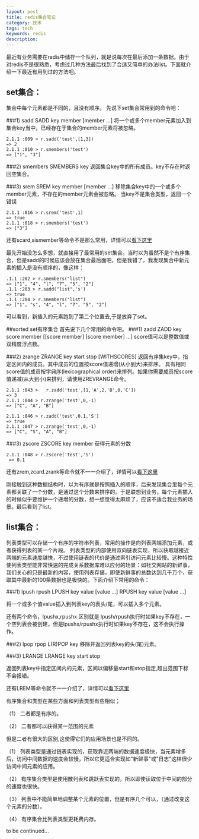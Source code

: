 ```yaml
---
layout: post
title: redis集合笔记
category: 技术
tags: tech
keywords: redis
description:
---
```


最近有业务需要在redis中储存一个队列，就是说每次在最后添加一条数据。由于对redis不是很熟悉，考虑过几种方法最后找到了合适又简单的办法list。下面就介绍一下最近有用到过的方法吧。



## set集合：
集合中每个元素都是不同的，且没有顺序。
先说下set集合常用到的命令吧：

###1) sadd
SADD key member [member ...]
将一个或多个member元素加入到集合key当中，已经存在于集合的member元素将被忽略。

```
2.1.1 :009 > r.sadd('test',[1,3])
=> 2
2.1.1 :010 > r.smembers('test')
=> ["1", "3"]
```
###2) smembers
SMEMBERS key
返回集合key中的所有成员。key不存在时返回空集合。

###3) srem
SREM key member [member ...]
移除集合key中的一个或多个member元素，不存在的member元素会被忽略。
当key不是集合类型，返回一个错误

```
2.1.1 :016 > r.srem('test',1)
=> true
2.1.1 :018 > r.smembers('test')
=> ["3"]
```

还有scard,sismember等命令不是那么常用，详情可以[看下这里](https://redis.readthedocs.org/en/2.4/set.html)

最先开始没怎么多想，就直接用了最常用的set集合。当时以为虽然不是个有序集合，但是sadd的时候应该会放在集合最后面吧，但是我错了，我发现集合中新元素的插入是没有顺序的，像这样：

```
.1.1 :202 > r.smembers("list")
=> ["1", "4", "l", "7", "5", "2"]
.1.1 :203 > r.sadd("list",'s')
=> true
.1.1 :204 > r.smembers("list")
=> ["1", "s", "4", "l", "7", "5", "2"]
```
可以看到，新插入的元素跑到了第二个位置去,于是放弃了set。

##sorted set有序集合
首先说下几个常用的命令吧。
###1) zadd
ZADD key score member [[score member] [score member] ...]
score值可以是整数值或双精度浮点数。

###2) zrange
ZRANGE key start stop [WITHSCORES]
返回有序集key中，指定区间内的成员。其中成员的位置按score值递增(从小到大)来排序。
具有相同score值的成员按字典序(lexicographical order)来排列。如果你需要成员按score值递减(从大到小)来排列，请使用ZREVRANGE命令。

```
2.1.1 :043 >   r.zadd('test',[1,'A',2,'B',0,'C'])
=> 3
2.1.1 :044 > r.zrange('test',0,-1)
=> ["C", "A", "B"]

2.1.1 :046 > r.zadd('test',0.1,'S')
=> true
2.1.1 :047 > r.zrange('test',0,-1)
=> ["C", "S", "A", "B"]
```

###3) zscore
ZSCORE key member
获得元素的分数

```
2.1.1 :048 > r.zscore('test','S')
 => 0.1
```

还有zrem,zcard.zrank等命令就不一一介绍了，详情可以[看下这里](https://redis.readthedocs.org/en/2.4/sorted_set.html)

刚接触到这种数据结构时，以为有序就是按照插入的顺序，后来发现集合里每个元素都关联了一个分数，是通过这个分数来排序的。于是联想到业务，每个元素插入的时候似乎要维护一个递增的分数，想一想觉得太麻烦了，应该不适合我业务的场景。最后看到了list。


## list集合：
列表类型可以存储一个有序的字符串列表，常用的操作是向列表两端添加元素，或者获得列表的某一个片段。
列表类型的内部使用双向链表实现，所以获取越接近两端的元素速度越快，不过使用链表的代价是通过索引访问元素比较慢。这种特性使列表类型能非常快速的完成关系数据库难以应付的场景：如社交网站的新鲜事，我们关心的只是最新的内容，使用列表存储，即使新鲜事的总数达到几千万个，获取其中最新的100条数据也是极快的。下面介绍下常用的命令：

###1) lpush rpush
LPUSH key value [value ...]
RPUSH key value [value ...]

将一个或多个值value插入到列表key的表头/尾，可以插入多个元素。

还有两个命令，lpushx,rpushx
区别就是 lpush/rpush执行时如果key不存在，一个空列表会被创建，但是lpushx/rpushx执行时如果key不存在，这不会执行操作。

###2) lpop rpop
L(R)POP key
移除并返回列表key的头(尾)元素。


###3) LRANGE
LRANGE key start stop

返回列表key中指定区间内的元素，区间以偏移量start和stop指定,超出范围下标不会报错。

还有LREM等命令就不一一介绍了，详情可以[看下这里](https://redis.readthedocs.org/en/2.4/list.html)

有序集合和类型在某些方面和列表类型有些相似；

（1） 二者都是有序的。

（2） 二者都可以获得某一范围的元素

但是二者有很大的区别,这使得它们的应用场景也是不同的。

（1） 列表类型是通过链表实现的，获取靠近两端的数据速度极快，当元素增多后，访问中间数据的速度会较慢，所以它更适合实现如"新鲜事"或"日志"这样很少访问中间元素的应用。

（2） 有序集合类型是使用散列表和跳跃表实现的，所以即使读取位于中间的部分的速度也很快。

（3） 列表中不能简单地调整某个元素的位置，但是有序几个可以，（通过改变这个元素的分数）。
 
（4） 有序集合比列表类型更耗费内存。



to be continued...
